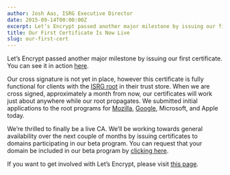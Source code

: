 ```yaml
---
author: Josh Aas, ISRG Executive Director
date: 2015-09-14T00:00:00Z
excerpt: Let’s Encrypt passed another major milestone by issuing our first certificate.
title: Our First Certificate Is Now Live
slug: our-first-cert
---
```


Let’s Encrypt passed another major milestone by issuing our first certificate. You can see it in action [here](https://helloworld.letsencrypt.org/).

Our cross signature is not yet in place, however this certificate is fully functional for clients with the [ISRG root](https://letsencrypt.org/certs/isrgrootx1.der) in their trust store. When we are cross signed, approximately a month from now, our certificates will work just about anywhere while our root propagates. We submitted initial applications to the root programs for [Mozilla](https://bugzilla.mozilla.org/show_bug.cgi?id=1204656), [Google](https://code.google.com/p/chromium/issues/detail?id=531672), Microsoft, and Apple today.
 
We’re thrilled to finally be a live CA. We’ll be working towards general availability over the next couple of months by issuing certificates to domains participating in our beta program. You can request that your domain be included in our beta program by [clicking here](https://goo.gl/forms/kf0IGCeAk5).

If you want to get involved with Let’s Encrypt, please visit [this page](/getinvolved/).
